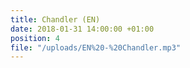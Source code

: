 ```yaml
---
title: Chandler (EN)
date: 2018-01-31 14:00:00 +01:00
position: 4
file: "/uploads/EN%20-%20Chandler.mp3"
---
```


